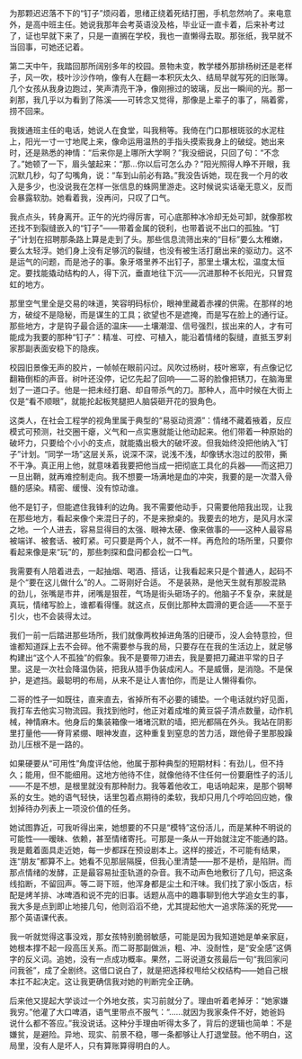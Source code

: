 为那颗迟迟落不下的“钉子”烦闷着，思绪正绕着死结打圈，手机忽然响了。来电意外，是高中班主任。她说我那年会考英语没及格，毕业证一直卡着，后来补考过了，证也早就下来了，只是一直搁在学校，我也一直懒得去取。那张纸，我早就不当回事，可她还记着。

第二天中午，我踏回那所阔别多年的校园。景物未变，教学楼外那排杨树还是老样子，风一吹，枝叶沙沙作响，像有人在翻一本积灰太久、结局早就写死的旧账簿。几个女孩从我身边跑过，笑声清亮干净，像刚擦过的玻璃，反出一瞬间的光。那一刹那，我几乎以为看到了陈溪——可转念又觉得，那像是上辈子的事了，隔着雾，捞不回来。

我拨通班主任的电话，她说人在食堂，叫我稍等。我倚在门口那根斑驳的水泥柱上，阳光一寸一寸地爬上来，像命运用温热的手指头摸索我身上的破绽。她出来时，还是熟悉的神情：“后来你是上哪所大学啊？”我没细说，只回了句：“不念了。”她顿了一下，眉头皱起来：“那...你以后可怎么办？”阳光照得人睁不开眼，我沉默几秒，勾了勾嘴角，说：“车到山前必有路。”我没告诉她，现在我一个月的收入是多少，也没说我在怎样一张信息的蛛网里游走。这时候说实话毫无意义，反而会暴露软肋。她看着我，没再问，只叹了口气。

我点点头，转身离开。正午的光灼得厉害，可心底那种冰冷却无处可卸，就像那枚还找不到裂缝嵌入的“钉子”——带着金属的锐利，也带着说不出口的孤独。“钉子”计划在招聘那条路上算是走到了头。那些信息流筛出来的“目标”要么太稚嫩，要么太轻浮。她们身上没有足够沉的裂缝，也没有被生活打磨出来的驱动力。这不是运气的问题，而是池子的事。象牙塔里养不出钉子，那里土壤太松，温度太恒定。要找能撬动结构的人，得下沉，垂直地往下沉——沉进那种不长阳光，只冒霓虹的地方。

那里空气里全是交易的味道，笑容明码标价，眼神里藏着赤裸的供需。在那样的地方，破绽不是隐秘，而是谋生的工具；欲望也不是遮掩，而是写在脸上的通行证。那些地方，才是钩子最合适的温床——土壤潮湿、信号强烈，拔出来的人，才有可能成为我要的那种“钉子”：精准、可控、可植入，能沿着情绪的裂缝，直抵玉罗刹家那副表面安稳下的隐疾。

校园旧景像无声的胶片，一帧帧在眼前闪过。风吹过杨树，枝叶窸窣，有点像记忆翻箱倒柜的声音。树叶还没停，记忆先起了回响——二哥的脸像把锈刀，在脑海里划了一道口子。他是一把未经打磨、却自带杀气的刀。那种人，高中时候在大街上仅是“看不顺眼”，就能抡起板凳腿把人脑袋砸开花的狠角色。

这类人，在社会工程学的视角里属于典型的“易驱动资源”：情绪不藏着掖着，反应模式可预测，社交圈干瘪，义气和一点实惠就能让他动起来。他们带着一种原始的破坏力，只要给个小小的支点，就能撬出极大的破坏波。但我始终没把他纳入“钉子”计划。“同学一场”这层关系，说深不深，说浅不浅，却像锈水泡过的胶带，撕不干净。真正用上他，就意味着我要把他当成一把彻底工具化的兵器——而这把刀一旦出鞘，就再难控制走向。我不想要一场满地是血的冲突，我要的是一次潜入骨髓的感染。精密、缓慢、没有惊动谁。

他不是钉子，但能遮住我锋利的边角。我不需要他动手，只需要他陪我出现，让我在那些地方，看起来像个来混日子的，不是来掀桌的。我要去的地方，是风月水深之地。一个人进去，容易显得目的太强、眼神太硬、像来做事的——这种人最容易被端详、被套话、被盯紧。可只要是两个人，就不一样。再危险的场所里，只要你看起来像是来“玩”的，那些刺探和盘问都会松一口气。

我需要有人陪着进去，一起抽烟、喝酒、搭话，让我看起来只是个普通人，起码不是个“要在这儿做什么”的人。二哥刚好合适。
不是装熟，是他天生就有那股混熟的劲儿，张嘴是市井，闭嘴是狠茬，气场是街头砸场子的。他脑子不复杂，来就是真玩，情绪写脸上，谁都看得懂。就这点，反倒比那种太圆滑的更合适——不至于引火，也不会装得太过。

我们一前一后踏进那些场所，我们就像两枚掉进角落的旧硬币，没人会特意捡，但谁都知道踩上去不会碎。他不需要参与我的局，只要存在在我的生活边上，就足够构建出“这个人不孤独”的假象。我不是要带刀进去，我是要把刀藏进平常的日子里。这是一次社会降温伪装，把我从猎手伪装成闲人。不是威慑，是消隐。不是保护，是遮挡。最聪明的布局，从来不是让人害怕你，而是让人懒得看你。

二哥的性子一如既往，直来直去，省掉所有不必要的铺垫。一个电话就约好见面，我打车去他实习物流园。我找到他时，他正对着成堆的黄豆袋子清点数量，动作机械，神情麻木。他身后的集装箱像一堵堵沉默的墙，把光都隔在外头。我站在阴影里打量他——脊背紧绷、眼神发直，这种重复到窒息的苦力活，跟他骨子里那股躁劲儿压根不是一路的。

如果硬要从“可用性”角度评估他，他属于那种典型的短期材料：有劲儿，但不持久；能用，但不能细用。这地方他待不住，就像他待不住任何一份要磨性子的活儿——不是不想，是根里就没有那种耐力。我等着他收工，电话响起来，是那个钢琴系的女生。她的语气轻快，话里包着点期待的柔软，我却只用几个哼哈回应她，像划掉待办列表上一项没价值的任务。

她试图靠近，可我听得出来，她想要的不只是“模特”这份活儿，而是某种不明说的可能性——暧昧、依赖，甚至情绪寄托。可那是一条从一开始就注定不能通的路。我是戴着面具走近她，每一步都踩在预设剧本上。这样的接近，不可能有结果，连“朋友”都算不上。她看不见那层隔膜，但我心里清楚——那不是桥，是陷阱。而那点情绪的发酵，正是最容易扯歪轨道的杂音。我不动声色地敷衍了几句，把这条线掐断，不留回声。等二哥下班，他浑身都是尘土和汗味。我们找了家小饭店，标配是烤羊排、冰啤酒和说不完的旧事。话题从高中的趣事聊到他大学追女生的事，我大多是点到即止地接几句，他则滔滔不绝，尤其提起他大一追求陈溪的死党——那个英语课代表。

我一听就觉得这事没戏，那女孩特别脆弱敏感，可能是因为我知道她是单亲家庭，她根本撑不起一段高压关系。而二哥那副做派，粗、冲、没耐性，是“安全感”这俩字的反义词。追她，没有一点成功概率。果然，二哥说道女孩最后一句“我回家问问我爸”，成了全剧终。这借口说白了，就是把选择权甩给父权结构——她自己根本扛不起决定。这让我更确信我对她的判断完全正确。

后来他又提起大学谈过一个外地女孩，实习前就分了。理由听着老掉牙：“她家嫌我穷。”他灌了大口啤酒，语气里带点不服气：“……就因为我家条件不好，她爸妈说什么都不答应。”我没说话。这种分手理由听得太多了，背后的逻辑也简单：不是嫌贫，是避险。异地、现实、前景不稳，哪一条都够让人打退堂鼓。他不明白，这局里，没有人是坏人，只有算账算得明白的人。

